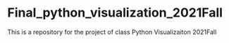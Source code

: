 # Final_python_visualization_2021Fall
This is a repository for the project of class Python Visualizaiton 2021Fall
